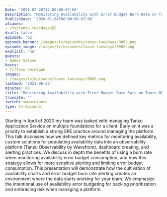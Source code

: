 ```yaml
---
Date: '2021-07-20T12:00:00-07:00'
Description: "Monitoring Availability with Error Budget Burn Rate on Tanzu Observability with Amber Salome"
PublishDate: '2020-01-04T00:00:00-07:00'
aliases:
- /tv/tanzu-tuesdays/62
draft: false
episode: '62'
episode_banner: /images/tv/episodes/tanzu-tuesdays/0062.png
episode_image: /images/tv/episodes/tanzu-tuesdays/0062.png
explicit: 'no'
guests:
- Amber Salome
hosts:
- Tiffany Jernigan
images:
- /images/tv/episodes/tanzu-tuesdays/0062.png
lastmod: '2021-06-22'
minutes: 60
title: "Monitoring Availability with Error Budget Burn Rate on Tanzu Observability with Amber Salome"
truncate: ''
twitch: vmwaretanzu
type: tv-episode
---
```


Starting in April of 2020 my team was tasked with managing Tanzu Application Service on multiple foundations for a client. Early on it was a priority to establish a strong SRE practice around managing the platform. This talk discusses how we defined key metrics for monitoring availability, custom solutions for populating availability data into an observability platform (Tanzu Observability by Wavefront), dashboard creating, and alerting practices. We discuss in depth the benefits of using a burn rate when monitoring availability error budget consumption, and how this strategy allows for more sensitive alerting and limiting error budget consumption. This presentation will demonstrate how the cultivation of availability charts and error budget burn rate alerting creates an environment where the data starts working for your team. We emphasize the intentional use of availability error budgeting for backlog prioritization and embracing risk when managing a platform.